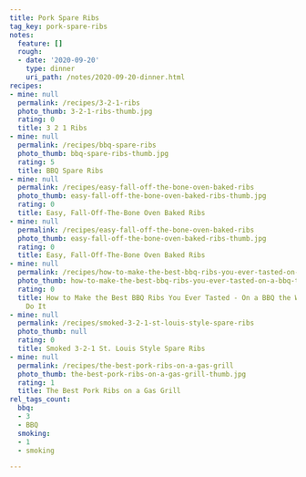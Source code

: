 ```yaml
---
title: Pork Spare Ribs
tag_key: pork-spare-ribs
notes:
  feature: []
  rough:
  - date: '2020-09-20'
    type: dinner
    uri_path: /notes/2020-09-20-dinner.html
recipes:
- mine: null
  permalink: /recipes/3-2-1-ribs
  photo_thumb: 3-2-1-ribs-thumb.jpg
  rating: 0
  title: 3 2 1 Ribs
- mine: null
  permalink: /recipes/bbq-spare-ribs
  photo_thumb: bbq-spare-ribs-thumb.jpg
  rating: 5
  title: BBQ Spare Ribs
- mine: null
  permalink: /recipes/easy-fall-off-the-bone-oven-baked-ribs
  photo_thumb: easy-fall-off-the-bone-oven-baked-ribs-thumb.jpg
  rating: 0
  title: Easy, Fall-Off-The-Bone Oven Baked Ribs
- mine: null
  permalink: /recipes/easy-fall-off-the-bone-oven-baked-ribs
  photo_thumb: easy-fall-off-the-bone-oven-baked-ribs-thumb.jpg
  rating: 0
  title: Easy, Fall-Off-The-Bone Oven Baked Ribs
- mine: null
  permalink: /recipes/how-to-make-the-best-bbq-ribs-you-ever-tasted-on-a-bbq-the-way-champions-do-it
  photo_thumb: how-to-make-the-best-bbq-ribs-you-ever-tasted-on-a-bbq-the-way-champions-do-it-thumb.jpg
  rating: 0
  title: How to Make the Best BBQ Ribs You Ever Tasted - On a BBQ the Way Champions
    Do It
- mine: null
  permalink: /recipes/smoked-3-2-1-st-louis-style-spare-ribs
  photo_thumb: null
  rating: 0
  title: Smoked 3-2-1 St. Louis Style Spare Ribs
- mine: null
  permalink: /recipes/the-best-pork-ribs-on-a-gas-grill
  photo_thumb: the-best-pork-ribs-on-a-gas-grill-thumb.jpg
  rating: 1
  title: The Best Pork Ribs on a Gas Grill
rel_tags_count:
  bbq:
  - 3
  - BBQ
  smoking:
  - 1
  - smoking

---
```

